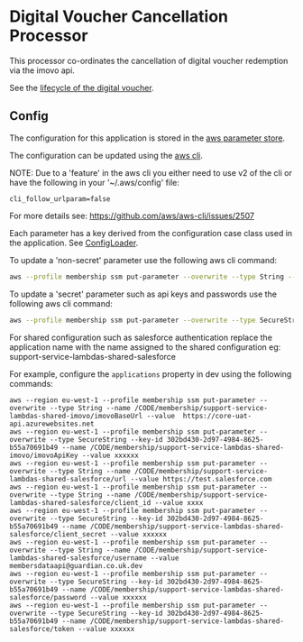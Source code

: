 # Digital Voucher Cancellation Processor

This processor co-ordinates the cancellation of digital voucher redemption via the imovo api. 

See the 
[lifecycle of the digital voucher](../digital-voucher-api/README.md#digital-voucher-lifecycle). 

## Config

The configuration for this application is stored in the [aws parameter store](https://docs.aws.amazon.com/systems-manager/latest/userguide/systems-manager-parameter-store.html).

The configuration can be updated using the [aws cli](https://docs.aws.amazon.com/cli/latest/userguide/install-cliv2.html). 

NOTE: Due to a 'feature' in the aws cli you either need to use v2 of the cli or have the following in your '~/.aws/config' file:

```
cli_follow_urlparam=false
``` 

For more details see: https://github.com/aws/aws-cli/issues/2507

Each parameter has a key derived from the configuration case class used in the application. See
[ConfigLoader](../../lib/config-cats/src/main/scala/com/gu/util/config/ConfigLoader.scala).

To update a 'non-secret' parameter use the following aws cli command:

```bash
aws --profile membership ssm put-parameter --overwrite --type String --name /<stage>/membership-<stage>-digital-voucher-cancellation-processor/digital-voucher-cancellation-processor-<stage>/<parameter key> --value <parameter value>
```

To update a 'secret' parameter such as api keys and passwords use the following aws cli command:

```bash
aws --profile membership ssm put-parameter --overwrite --type SecureString --key-id 302bd430-2d97-4984-8625-b55a70691b49 --name /<stage>/membership-<stage>-digital-voucher-cancellation-processor/digital-voucher-cancellation-processor-<stage>/<parameter key> --value <parameter value>
```

For shared configuration such as salesforce authentication replace the application name with the name assigned to the
shared configuration eg: support-service-lambdas-shared-salesforce

For example, configure the `applications` property in dev using the following commands:
```$bash
aws --region eu-west-1 --profile membership ssm put-parameter --overwrite --type String --name /CODE/membership/support-service-lambdas-shared-imovo/imovoBaseUrl --value  https://core-uat-api.azurewebsites.net
aws --region eu-west-1 --profile membership ssm put-parameter --overwrite --type SecureString --key-id 302bd430-2d97-4984-8625-b55a70691b49 --name /CODE/membership/support-service-lambdas-shared-imovo/imovoApiKey --value xxxxxx
aws --region eu-west-1 --profile membership ssm put-parameter --overwrite --type String --name /CODE/membership/support-service-lambdas-shared-salesforce/url --value https://test.salesforce.com
aws --region eu-west-1 --profile membership ssm put-parameter --overwrite --type String --name /CODE/membership/support-service-lambdas-shared-salesforce/client_id --value xxxx
aws --region eu-west-1 --profile membership ssm put-parameter --overwrite --type SecureString --key-id 302bd430-2d97-4984-8625-b55a70691b49 --name /CODE/membership/support-service-lambdas-shared-salesforce/client_secret --value xxxxxx
aws --region eu-west-1 --profile membership ssm put-parameter --overwrite --type String --name /CODE/membership/support-service-lambdas-shared-salesforce/username --value membersdataapi@guardian.co.uk.dev
aws --region eu-west-1 --profile membership ssm put-parameter --overwrite --type SecureString --key-id 302bd430-2d97-4984-8625-b55a70691b49 --name /CODE/membership/support-service-lambdas-shared-salesforce/password --value xxxxxx
aws --region eu-west-1 --profile membership ssm put-parameter --overwrite --type SecureString --key-id 302bd430-2d97-4984-8625-b55a70691b49 --name /CODE/membership/support-service-lambdas-shared-salesforce/token --value xxxxxx
```
